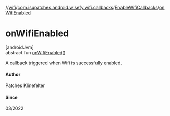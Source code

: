 //[wifi](../../../index.md)/[com.isupatches.android.wisefy.wifi.callbacks](../index.md)/[EnableWifiCallbacks](index.md)/[onWifiEnabled](on-wifi-enabled.md)

# onWifiEnabled

[androidJvm]\
abstract fun [onWifiEnabled](on-wifi-enabled.md)()

A callback triggered when Wifi is successfully enabled.

#### Author

Patches Klinefelter

#### Since

03/2022
